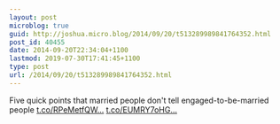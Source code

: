 ```yaml
---
layout: post
microblog: true
guid: http://joshua.micro.blog/2014/09/20/t513289989841764352.html
post_id: 40455
date: 2014-09-20T22:34:04+1100
lastmod: 2019-07-30T17:41:45+1100
type: post
url: /2014/09/20/t513289989841764352.html
---
```

Five quick points that married people don't tell engaged-to-be-married people [t.co/RPeMetfQW...](http://t.co/RPeMetfQW8) [t.co/EUMRY7oHG...](http://t.co/EUMRY7oHGv)

